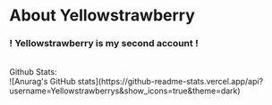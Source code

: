 # About Yellowstrawberry
### ! Yellowstrawberry is my second account !

<br/>
Github Stats: <br/>
![Anurag's GitHub stats](https://github-readme-stats.vercel.app/api?username=Yellowstrawberrys&show_icons=true&theme=dark)

